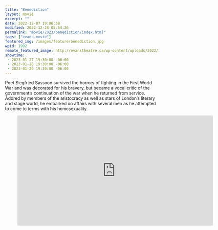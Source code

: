 ```yaml
---
title: "Benediction"
layout: movie
excerpt: ""
date: 2022-12-07 19:06:58
modified: 2022-12-28 05:54:26
permalink: "movie/2023/benediction/index.html"
tags: ["evans_movie"]
featured_img: /images/feature/benediction.jpg
wpid: 1992
remote_featured_image: http://evanstheatre.ca/wp-content/uploads/2022/12/benediction.jpg
showtime: 
 - 2023-01-27 19:30:00 -06:00
 - 2023-01-28 19:30:00 -06:00
 - 2023-01-29 19:30:00 -06:00
---
```


Poet Siegfried Sassoon survived the horrors of fighting in the First World War and was decorated for his bravery, but became a vocal critic of the government’s continuation of the war when he returned from service. Adored by members of the aristocracy as well as stars of London’s literary and stage world, he embarked on affairs with several men as he attempted to come to terms with his homosexuality.

<figure class="wp-block-embed is-type-video is-provider-youtube wp-block-embed-youtube wp-embed-aspect-16-9 wp-has-aspect-ratio"><div class="wp-block-embed__wrapper"><span class="embed-youtube" style="text-align:center; display: block;"><iframe allowfullscreen="true" class="youtube-player" height="360" loading="lazy" sandbox="allow-scripts allow-same-origin allow-popups allow-presentation" src="https://www.youtube.com/embed/6L38k6l9DFQ?version=3&rel=1&showsearch=0&showinfo=1&iv_load_policy=1&fs=1&hl=en-US&autohide=2&wmode=transparent" style="border:0;" width="640"></iframe></span></div></figure>